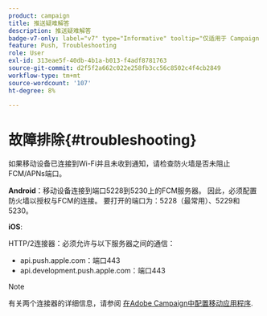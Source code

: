 ```yaml
---
product: campaign
title: 推送疑难解答
description: 推送疑难解答
badge-v7-only: label="v7" type="Informative" tooltip="仅适用于 Campaign Classic v7"
feature: Push, Troubleshooting
role: User
exl-id: 313eae5f-40db-4b1a-b013-f4adf8781763
source-git-commit: d2f5f2a662c022e258fb3cc56c8502c4f4cb2849
workflow-type: tm+mt
source-wordcount: '107'
ht-degree: 8%

---
```


# 故障排除{#troubleshooting}

如果移动设备已连接到Wi-Fi并且未收到通知，请检查防火墙是否未阻止FCM/APNs端口。

**Android**：移动设备连接到端口5228到5230上的FCM服务器。 因此，必须配置防火墙以授权与FCM的连接。 要打开的端口为：5228（最常用）、5229和5230。

**iOS**:

HTTP/2连接器：必须允许与以下服务器之间的通信：

* api.push.apple.com：端口443
* api.development.push.apple.com：端口443

>[!NOTE]
>
>有关两个连接器的详细信息，请参阅 [在Adobe Campaign中配置移动应用程序](configuring-the-mobile-application.md).
